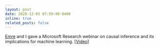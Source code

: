 ```yaml
---
layout: post
date: 2020-12-03 07:59:00-0400
inline: true
related_posts: false
---
```


[Emre](http://kiciman.org) and I gave a Microsoft Research
webinar on causal inference and its implications for machine learning. [[Video](https://note.microsoft.com/MSR-Webinar-DoWhy-Library-Registration-On-Demand.html)] 

